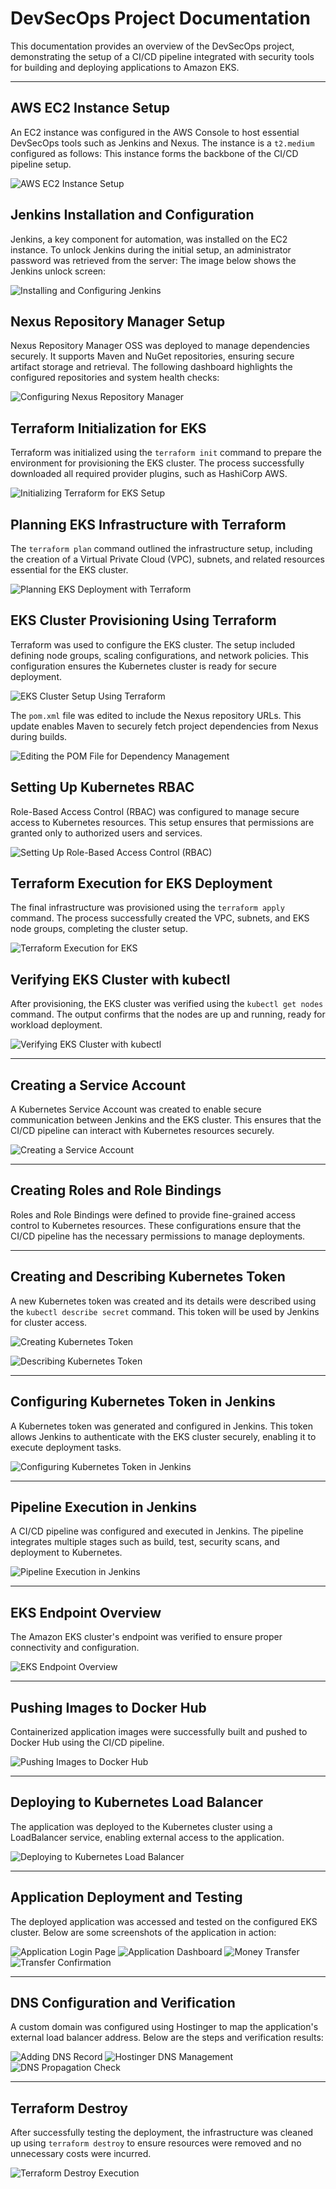 # DevSecOps Project Documentation

This documentation provides an overview of the DevSecOps project, demonstrating the setup of a CI/CD pipeline integrated with security tools for building and deploying applications to Amazon EKS.

---

## AWS EC2 Instance Setup

An EC2 instance was configured in the AWS Console to host essential DevSecOps tools such as Jenkins and Nexus. The instance is a `t2.medium` configured as follows:
This instance forms the backbone of the CI/CD pipeline setup.

![AWS EC2 Instance Setup](images/1-aws-setup-instances.png)


## Jenkins Installation and Configuration

Jenkins, a key component for automation, was installed on the EC2 instance. To unlock Jenkins during the initial setup, an administrator password was retrieved from the server:
The image below shows the Jenkins unlock screen:

![Installing and Configuring Jenkins](images/2-install-jenkins.png)


## Nexus Repository Manager Setup

Nexus Repository Manager OSS was deployed to manage dependencies securely. It supports Maven and NuGet repositories, ensuring secure artifact storage and retrieval. The following dashboard highlights the configured repositories and system health checks:

![Configuring Nexus Repository Manager](images/3-configure-nexus.png)

## Terraform Initialization for EKS

Terraform was initialized using the `terraform init` command to prepare the environment for provisioning the EKS cluster. The process successfully downloaded all required provider plugins, such as HashiCorp AWS.

![Initializing Terraform for EKS Setup](images/4-terraform-init-EKS.png)

## Planning EKS Infrastructure with Terraform

The `terraform plan` command outlined the infrastructure setup, including the creation of a Virtual Private Cloud (VPC), subnets, and related resources essential for the EKS cluster.

![Planning EKS Deployment with Terraform](images/5-terraform-plan.png)

## EKS Cluster Provisioning Using Terraform

Terraform was used to configure the EKS cluster. The setup included defining node groups, scaling configurations, and network policies. This configuration ensures the Kubernetes cluster is ready for secure deployment.

![EKS Cluster Setup Using Terraform](images/6-eks-setup-with-terraform.png)


The `pom.xml` file was edited to include the Nexus repository URLs. This update enables Maven to securely fetch project dependencies from Nexus during builds.

![Editing the POM File for Dependency Management](images/8-edit-pom-xml.png)

## Setting Up Kubernetes RBAC

Role-Based Access Control (RBAC) was configured to manage secure access to Kubernetes resources. This setup ensures that permissions are granted only to authorized users and services.

![Setting Up Role-Based Access Control (RBAC)](images/8-setup-RBAC.png)

## Terraform Execution for EKS Deployment

The final infrastructure was provisioned using the `terraform apply` command. The process successfully created the VPC, subnets, and EKS node groups, completing the cluster setup.

![Terraform Execution for EKS](images/9-terraform-eks.png)

## Verifying EKS Cluster with kubectl

After provisioning, the EKS cluster was verified using the `kubectl get nodes` command. The output confirms that the nodes are up and running, ready for workload deployment.

![Verifying EKS Cluster with kubectl](images/10-kubectl-get-nodes-working.png)

---

## Creating a Service Account

A Kubernetes Service Account was created to enable secure communication between Jenkins and the EKS cluster. This ensures that the CI/CD pipeline can interact with Kubernetes resources securely.

![Creating a Service Account](images/11-create-a-service-account.png)

---

## Creating Roles and Role Bindings

Roles and Role Bindings were defined to provide fine-grained access control to Kubernetes resources. These configurations ensure that the CI/CD pipeline has the necessary permissions to manage deployments.

---

## Creating and Describing Kubernetes Token

A new Kubernetes token was created and its details were described using the `kubectl describe secret` command. This token will be used by Jenkins for cluster access.

![Creating Kubernetes Token](images/13-create-a-token.png)

![Describing Kubernetes Token](images/14-describe-token.png)

---

## Configuring Kubernetes Token in Jenkins

A Kubernetes token was generated and configured in Jenkins. This token allows Jenkins to authenticate with the EKS cluster securely, enabling it to execute deployment tasks.

![Configuring Kubernetes Token in Jenkins](images/13-configure-k8-token.png)

---

## Pipeline Execution in Jenkins

A CI/CD pipeline was configured and executed in Jenkins. The pipeline integrates multiple stages such as build, test, security scans, and deployment to Kubernetes.

![Pipeline Execution in Jenkins](images/14-done-pipeline.png)

---

## EKS Endpoint Overview

The Amazon EKS cluster's endpoint was verified to ensure proper connectivity and configuration.

![EKS Endpoint Overview](images/14-eks-endpoint.png)

---

## Pushing Images to Docker Hub

Containerized application images were successfully built and pushed to Docker Hub using the CI/CD pipeline.

![Pushing Images to Docker Hub](images/14-publish-to-docker-hub.png)

---

## Deploying to Kubernetes Load Balancer

The application was deployed to the Kubernetes cluster using a LoadBalancer service, enabling external access to the application.

![Deploying to Kubernetes Load Balancer](images/15-DOne-deploy-k8-lb.png)

---
## Application Deployment and Testing

The deployed application was accessed and tested on the configured EKS cluster. Below are some screenshots of the application in action:

![Application Login Page](images/16-test-website.png)
![Application Dashboard](images/19-deposit-money.png)
![Money Transfer](images/20-withddraw-money.png)
![Transfer Confirmation](images/21-withdraw-done.png)

---

## DNS Configuration and Verification

A custom domain was configured using Hostinger to map the application's external load balancer address. Below are the steps and verification results:

![Adding DNS Record](images/22-add-dns-record-CNAME.png)
![Hostinger DNS Management](images/23-hostinger.png)
![DNS Propagation Check](images/24-DNS-CHECKED.png)

---

## Terraform Destroy

After successfully testing the deployment, the infrastructure was cleaned up using `terraform destroy` to ensure resources were removed and no unnecessary costs were incurred.

![Terraform Destroy Execution](images/27-terraform-destory.png)
